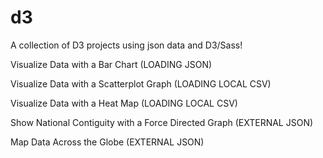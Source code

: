 # d3
A collection of D3 projects using json data and D3/Sass!


Visualize Data with a Bar Chart (LOADING JSON)

Visualize Data with a Scatterplot Graph (LOADING LOCAL CSV)

Visualize Data with a Heat Map (LOADING LOCAL CSV)

Show National Contiguity with a Force Directed Graph (EXTERNAL JSON)

Map Data Across the Globe (EXTERNAL JSON)
